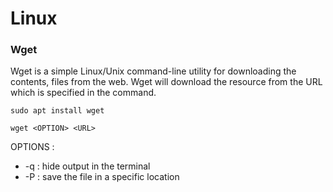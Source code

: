 # Linux

### Wget

Wget is a simple Linux/Unix command-line utility for downloading the contents, files from the web. Wget will download the resource from the URL which is specified in the command.
```linux
sudo apt install wget

wget <OPTION> <URL>
```

OPTIONS :
- -q : hide output in the terminal
- -P : save the file in a specific location